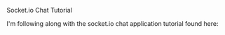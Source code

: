 Socket.io Chat Tutorial

I'm following along with the socket.io chat application tutorial found here:
